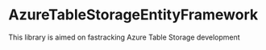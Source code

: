 # AzureTableStorageEntityFramework
This library is aimed on fastracking Azure Table Storage development
